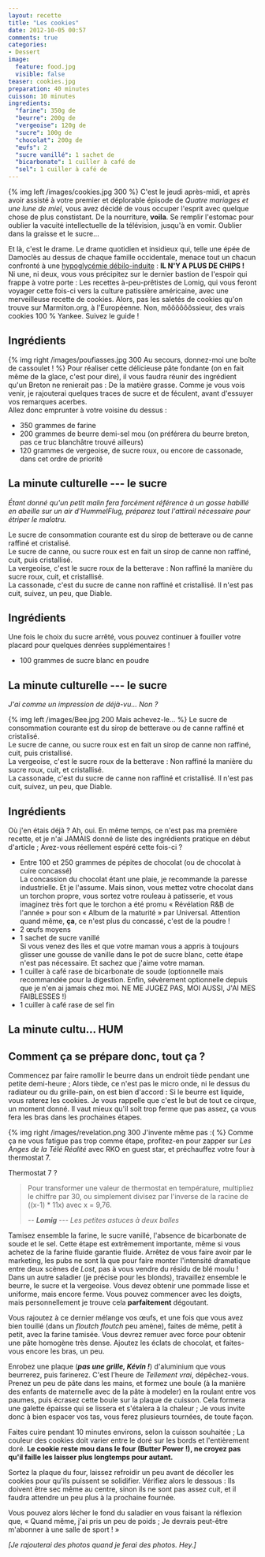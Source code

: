 ```yaml
---
layout: recette
title: "Les cookies"
date: 2012-10-05 00:57
comments: true
categories:
- Dessert
image:
  feature: food.jpg
  visible: false
teaser: cookies.jpg
preparation: 40 minutes
cuisson: 10 minutes
ingredients:
  "farine": 350g de
  "beurre": 200g de
  "vergeoise": 120g de
  "sucre": 100g de
  "chocolat": 200g de
  "œufs": 2
  "sucre vanillé": 1 sachet de
  "bicarbonate": 1 cuiller à café de
  "sel": 1 cuiller à café de
---
```

{% img left /images/cookies.jpg 300 %}
C'est le jeudi après-midi, et après avoir assisté à votre premier et déplorable épisode de *Quatre mariages et une lune de miel*, vous avez décidé de vous occuper l'esprit avec quelque chose de plus constistant. De la nourriture, **voila**. Se remplir l'estomac pour oublier la vacuité intellectuelle de la télévision, jusqu'à en vomir. Oublier dans la graisse et le sucre...

Et là, c'est le drame. Le drame quotidien et insidieux qui, telle une épée de Damoclès au dessus de chaque famille occidentale, menace tout un chacun confronté à une [hypoglycémie débilo-induite](http://www.youtube.com/watch?v=m2N6c6ItUjU) : **IL N'Y A PLUS DE CHIPS !**  
Ni une, ni deux, vous vous précipitez sur le dernier bastion de l'espoir qui frappe à votre porte : Les recettes à-peu-prêtistes de Lomig, qui vous feront voyager cette fois-ci vers la culture patissière américaine, avec une merveilleuse recette de cookies. Alors, pas les saletés de cookies qu'on trouve sur Marmiton.org, à l'Européenne. Non, môôôôôôssieur, des vrais cookies 100 % Yankee. Suivez le guide !

## Ingrédients ##

{% img right /images/poufiasses.jpg 300 Au secours, donnez-moi une boîte de cassoulet ! %}
Pour réaliser cette délicieuse pâte fondante (on en fait même de la glace, c'est pour dire), il vous faudra réunir des ingrédient qu'un Breton ne renierait pas : De la matière grasse. Comme je vous vois venir, je rajouterai quelques traces de sucre et de féculent, avant d'essuyer vos remarques acerbes.  
Allez donc emprunter à votre voisine du dessus :

* 350 grammes de farine
* 200 grammes de beurre demi-sel mou (on préférera du beurre breton, pas ce truc blanchâtre trouvé ailleurs)
* 120 grammes de vergeoise, de sucre roux, ou encore de cassonade, dans cet ordre de priorité

## La minute culturelle --- le sucre ##

*Étant donné qu'un petit malin fera forcément référence à un gosse habillé en abeille sur un air d'HummelFlug, préparez tout l'attirail nécessaire pour étriper le malotru.*

Le sucre de consommation courante est du sirop de betterave ou de canne raffiné et cristalisé.  
Le sucre de canne, ou sucre roux est en fait un sirop de canne non raffiné, cuit, puis cristallisé.  
La vergeoise, c'est le sucre roux de la betterave : Non raffiné la manière du sucre roux, cuit, et cristallisé.  
La cassonade, c'est du sucre de canne non raffiné et cristallisé. Il n'est pas cuit, suivez, un peu, que Diable.

## Ingrédients ##

Une fois le choix du sucre arrêté, vous pouvez continuer à fouiller votre placard pour quelques denrées supplémentaires !

* 100 grammes de sucre blanc en poudre

## La minute culturelle --- le sucre ##

*J'ai comme un impression de déjà-vu... Non ?*

{% img left /images/Bee.jpg 200 Mais achevez-le... %}
Le sucre de consommation courante est du sirop de betterave ou de canne raffiné et cristalisé.  
Le sucre de canne, ou sucre roux est en fait un sirop de canne non raffiné, cuit, puis cristallisé.  
La vergeoise, c'est le sucre roux de la betterave : Non raffiné la manière du sucre roux, cuit, et cristallisé.  
La cassonade, c'est du sucre de canne non raffiné et cristallisé. Il n'est pas cuit, suivez, un peu, que Diable.

## Ingrédients ##

Où j'en étais déjà ? Ah, oui. En même temps, ce n'est pas ma première recette, et je n'ai JAMAIS donné de liste des ingrédients pratique en début d'article ; Avez-vous réellement espéré cette fois-ci ?

* Entre 100 et 250 grammes de pépites de chocolat (ou de chocolat à cuire concassé)  
  La concassion du chocolat étant une plaie, je recommande la paresse industrielle. Et je l'assume. Mais sinon, vous mettez votre chocolat dans un torchon propre, vous sortez votre rouleau à patisserie, et vous imaginez très fort que le torchon a été promu « Révélation R&B de l'année » pour son « Album de la maturité » par Universal. Attention quand même, **ça**, ce n'est plus du concassé, c'est de la poudre !
* 2 œufs moyens
* 1 sachet de sucre vanillé  
  Si vous venez des îles et que votre maman vous a appris à toujours glisser une gousse de vanille dans le pot de sucre blanc, cette étape n'est pas nécessaire. Et sachez que j'aime votre maman.
* 1 cuiller à café rase de bicarbonate de soude (optionnelle mais recommandée pour la digestion. Enfin, sévèrement optionnelle depuis que je n'en ai jamais chez moi. NE ME JUGEZ PAS, MOI AUSSI, J'AI MES FAIBLESSES !)
* 1 cuiller à café rase de sel fin

## La minute cultu... **HUM** ##

## Comment ça se prépare donc, tout ça ? ##

Commencez par faire ramollir le beurre dans un endroit tiède pendant une petite demi-heure ; Alors tiède, ce n'est pas le micro onde, ni le dessus du radiateur ou du grille-pain, on est bien d'accord : Si le beurre est liquide, vous raterez les cookies. Je vous rappelle que c'est le but de tout ce cirque, un moment donné. Il vaut mieux qu'il soit trop ferme que pas assez, ça vous fera les bras dans les prochaines étapes.

{% img right /images/revelation.png 300 J'invente même pas :( %}
Comme ça ne vous fatigue pas trop comme étape, profitez-en pour zapper sur *Les Anges de la Télé Réalité* avec RKO en guest star, et préchauffez votre four à thermostat 7.

Thermostat 7 ?

> Pour transformer une valeur de thermostat en température, multipliez le chiffre par 30, ou simplement divisez par l'inverse de la racine de ((x-1) * 11x) avec x = 9,76.
>
> -- <cite>**Lomig** --- Les petites astuces à deux balles</cite>

Tamisez ensemble la farine, le sucre vanillé, l'absence de bicarbonate de soude et le sel. Cette étape est extrêmement importante, même si vous achetez de la farine fluide garantie fluide. Arrêtez de vous faire avoir par le marketing, les pubs ne sont là que pour faire monter l'intensité dramatique entre deux scènes de *Lost*, pas à vous vendre du résidu de blé moulu !  
Dans un autre saladier (je précise pour les blonds), travaillez ensemble le beurre, le sucre et la vergeoise. Vous devez obtenir une pommade lisse et uniforme, mais encore ferme. Vous pouvez commencer avec les doigts, mais personnellement je trouve cela **parfaitement** dégoutant.

Vous rajoutez à ce dernier mélange vos œufs, et une fois que vous avez bien touillé (dans un *floutch floutch* peu amène), faites de même, petit à petit, avec la farine tamisée. Vous devrez remuer avec force pour obtenir une pâte homogène très dense. Ajoutez les éclats de chocolat, et faites-vous encore les bras, un peu.

Enrobez une plaque (***pas une grille, Kévin !***) d'aluminium que vous beurrerez, puis farinerez. C'est l'heure de *Tellement vrai*, dépêchez-vous.  
Prenez un peu de pâte dans les mains, et formez une boule (à la manière des enfants de maternelle avec de la pâte à modeler) en la roulant entre vos paumes, puis écrasez cette boule sur la plaque de cuisson. Cela formera une galette épaisse qui se lissera et s'étalera à la chaleur ; Je vous invite donc à bien espacer vos tas, vous ferez plusieurs tournées, de toute façon.

Faites cuire pendant 10 minutes environs, selon la cuisson souhaitée ; La couleur des cookies doit varier entre le doré sur les bords et l'entièrement doré. **Le cookie reste mou dans le four (Butter Power !), ne croyez pas qu'il faille les laisser plus longtemps pour autant.**

Sortez la plaque du four, laissez refroidir un peu avant de décoller les cookies pour qu'ils puissent se solidifier. Vérifiez alors le dessous : Ils doivent être sec même au centre, sinon ils ne sont pas assez cuit, et il faudra attendre un peu plus à la prochaine fournée.

Vous pouvez alors lécher le fond du saladier en vous faisant la réflexion que, « Quand même, j'ai pris un peu de poids ; Je devrais peut-être m'abonner à une salle de sport ! »

*\[Je rajouterai des photos quand je ferai des photos. Hey.\]*

